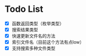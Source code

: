 # Todo List

- [x] 函数返回类型（枚举类型）
- [x] 搜索结果类型
- [x] 快速更新文件名的方法
- [x] 索引文件名（目前这个方法有点low）
- [x] 支持搜索多种文件类型
